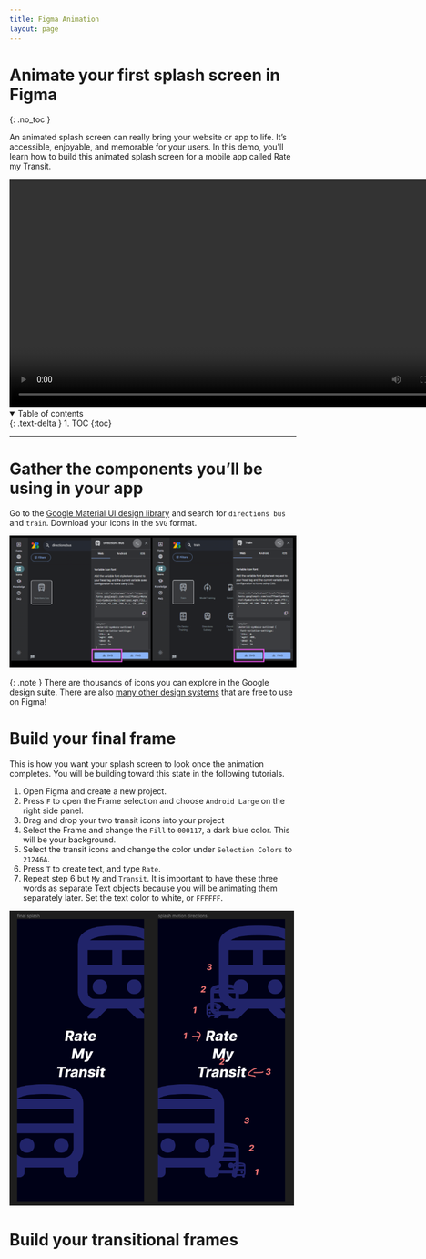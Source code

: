```yaml
---
title: Figma Animation
layout: page
---
```


# Animate your first splash screen in Figma
{: .no_toc }

An animated splash screen can really bring your website or app to life. It’s accessible, enjoyable, and memorable for your users. In this demo, you'll learn how to build this animated splash screen for a mobile app called Rate my Transit.

<video width="800" controls>
  <source src="./splash_animation.mp4" type="video/mp4">
  Your browser does not support the video tag.
</video>

<details open markdown="block">
  <summary>
    Table of contents
  </summary>
  {: .text-delta }
1. TOC
{:toc}
</details>

---

# Gather the components you’ll be using in your app
Go to the [Google Material UI design library](https://fonts.google.com/icons) and search for `directions bus` and `train`. Download your icons in the `SVG` format.

<img src="./svg_download.png" width="600">

{: .note }
There are thousands of icons you can explore in the Google design suite. There are also [many other design systems](https://www.designsystemsforfigma.com/) that are free to use on Figma!


# Build your final frame
This is how you want your splash screen to look once the animation completes. You will be building toward this state in the following tutorials.
1. Open Figma and create a new project.
2. Press `F` to open the Frame selection and choose `Android Large` on the right side panel.
3. Drag and drop your two transit icons into your project
4. Select the Frame and change the `Fill` to `000117`, a dark blue color. This will be your background.
5. Select the transit icons and change the color under `Selection Colors` to `21246A`.
6. Press `T` to create text, and type `Rate`.
7. Repeat step 6 but `My` and `Transit`. It is important to have these three words as separate Text objects because you will be animating them separately later. Set the text color to white, or `FFFFFF`.

<img src="./animation_sketch.png" width="500">

# Build your transitional frames
